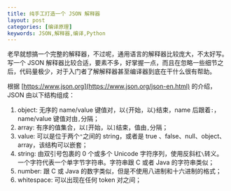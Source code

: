 ```yaml
---
title: 纯手工打造一个 JSON 解释器
layout: post
categories: [编译原理]
keywords: JSON,解释器,编译,Python
---
```


老早就想搞一个完整的解释器，不过呢，通用语言的解释器比较庞大，不太好写。写一个 JSON 解释器比较合适，要素不多，好掌握一点，而且在忽略一些细节之后，代码量极少，对于入门者了解解释器甚至编译器到底在干什么很有帮助。

根据 [https://www.json.org](https://www.json.org/json-en.html) 的介绍，JSON 由以下结构组成：

1. object: 无序的 name/value 键值对，以`{`开始，以`}`结束，name 后跟着`:`，name/value 键值对由`,`分隔；
2. array: 有序的值集合，以`[`开始，以`]`结束，值由`,`分隔；
3. value: 可以是位于两个`"`之间的 string，或者是 true 、false、null、object、array，该结构可以嵌套；
4. string: 由双引号包裹的 0 个或多个 Unicode 字符序列，使用反斜杠`\`转义。一个字符代表一个单字节字符串。字符串跟 C 或者 Java 的字符串类似；
5. number: 跟 C 或 Java 的数字类似，但是不使用八进制和十六进制的格式；
6. whitespace: 可以出现在任何 token 对之间；